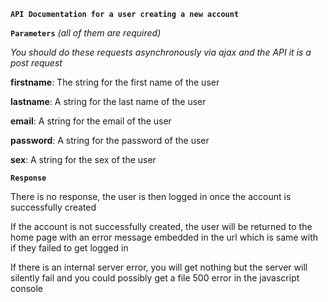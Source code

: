 **`API Documentation for a user creating a new account`**

**`Parameters`** _(all of them are required)_

_You should do these requests asynchronously via ajax and the API it is a post request_

**firstname**: The string for the first name of the user

**lastname**: A string for the last name of the user

**email**: A string for the email of the user

**password**: A string for the password of the user

**sex**: A string for the sex of the user

**`Response`** 

There is no response, the user is then logged in once the account is successfully created

If the account is not successfully created, the user will be returned to the home page with an 
error message embedded in the url which is same with if they failed to get logged in

If there is an internal server error, you will get nothing but the server will silently fail and 
you could possibly get a file 500 error in the javascript console